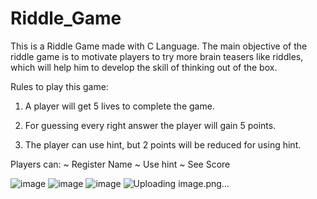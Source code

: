 # Riddle_Game
This is a Riddle Game made with C Language. The main objective of the riddle game is to motivate players to try more brain teasers like riddles, which will help him to develop the skill of thinking out of the box. 

Rules to play this game:

1. A player will get 5 lives to complete the game.

2. For guessing every right answer the player will gain 5 points.

3. The player can use hint, but 2 points will be reduced for using hint.

Players can:
~ Register Name
~ Use hint
~ See Score

![image](https://github.com/AnanyaBaruaB/Riddle_Game/assets/130342684/be57a35a-d1c1-421e-bb3a-3c1c0db8d6a8)
![image](https://github.com/AnanyaBaruaB/Riddle_Game/assets/130342684/7655bb51-48b4-4464-9651-91c69f7fd85f)
![image](https://github.com/AnanyaBaruaB/Riddle_Game/assets/130342684/fc019024-c9a4-43e1-a30f-546570441da1)
![Uploading image.png…]()





